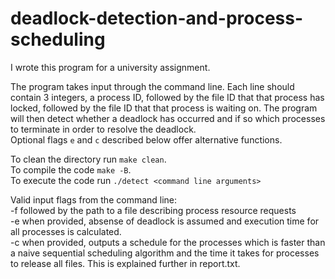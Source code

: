 # deadlock-detection-and-process-scheduling

I wrote this program for a university assignment. 

The program takes input through the command line. Each line should contain 3 integers, a process ID, followed by the file ID that that process has locked, followed by the file 
ID that that process is waiting on. The program will then detect whether a deadlock has occurred and if so which processes to terminate in order to resolve the deadlock.   
Optional flags `e` and `c` described below offer alternative functions. 

To clean the directory run `make clean`.  
To compile the code `make -B`.  
To execute the code run `./detect <command line arguments>`  
  
Valid input flags from the command line:  
  -f followed by the path to a file describing process resource requests  
  -e when provided, absense of deadlock is assumed and execution time for all processes is calculated.  
  -c when provided, outputs a schedule for the processes which is faster than a naive sequential scheduling algorithm and the time it takes for processes to release all files.   This is explained further in report.txt.
